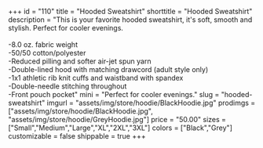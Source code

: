 +++
id = "110"
title = "Hooded Sweatshirt"
shorttitle = "Hooded Sweatshirt"
description = "This is your favorite hooded sweatshirt, it's soft, smooth and stylish. Perfect for cooler evenings.<br><br>-8.0 oz. fabric weight<br>-50/50 cotton/polyester<br>-Reduced pilling and softer air-jet spun yarn<br>-Double-lined hood with matching drawcord (adult style only)<br>-1x1 athletic rib knit cuffs and waistband with spandex<br>-Double-needle stitching throughout<br>-Front pouch pocket"
mini = "Perfect for cooler evenings."
slug = "hooded-sweatshirt"
imgurl = "assets/img/store/hoodie/BlackHoodie.jpg"
prodimgs = ["assets/img/store/hoodie/BlackHoodie.jpg", "assets/img/store/hoodie/GreyHoodie.jpg"]
price = "50.00"
sizes = ["Small","Medium","Large","XL","2XL","3XL"]
colors = ["Black","Grey"]
customizable = false
shippable = true
+++
